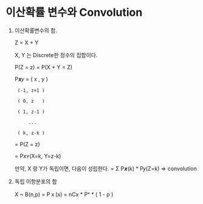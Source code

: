 # 이산확률 변수와 Convolution

1. 이산확률변수의 합.

    Z = X + Y

    X, Y 는 Discrete한 정수의 집합이다.

    P(Z = z) = P(X + Y = Z)

    P𝒙𝑦 = ( x  , y )

        (-1, z+1 )

        ( 0, z   )

        ( 1, z-1 )

            ...

        ( k, z-k )

    = P(Z = z)

    = P𝗑ʏ(X=k, Y=z-k)

    만약, X 랑 Y가 독립이면, 다음이 성립한다.
    = Σ P𝒙(k) * P𝑦(Z=k) ⇒ convolution



2. 독립 이항분포의 합

    X ~ B(n,p) = Pｘ(x) = nCx * Pˣ * ( 1 - p ) 


